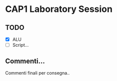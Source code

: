# CAP1 Laboratory Session

## TODO
- [x] ALU
- [ ] Script...

## Commenti...
Commenti finali per consegna..
